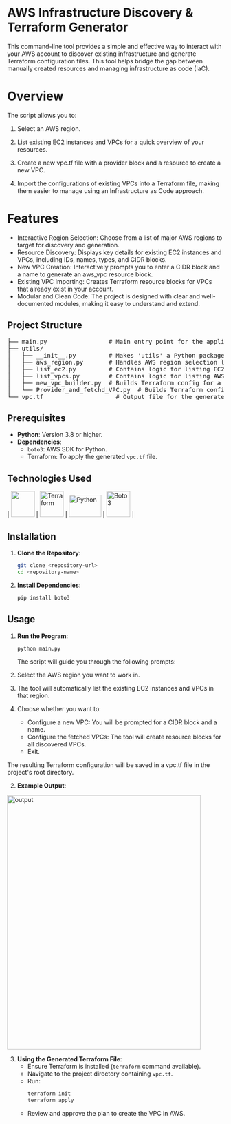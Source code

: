 # AWS Infrastructure Discovery & Terraform Generator


This command-line tool provides a simple and effective way to interact with your AWS account to discover existing infrastructure and generate Terraform configuration files. This tool helps bridge the gap between manually created resources and managing infrastructure as code (IaC).

# Overview

The script allows you to:

1. Select an AWS region.

2. List existing EC2 instances and VPCs for a quick overview of your resources.

3. Create a new vpc.tf file with a provider block and a resource to create a new VPC.

4. Import the configurations of existing VPCs into a Terraform file, making them easier to manage using an Infrastructure as Code approach.

# Features

- Interactive Region Selection: Choose from a list of major AWS regions to target for discovery and generation.
- Resource Discovery: Displays key details for existing EC2 instances and VPCs, including IDs, names, types, and CIDR blocks.
- New VPC Creation: Interactively prompts you to enter a CIDR block and a name to generate an aws_vpc resource block.
- Existing VPC Importing: Creates Terraform resource blocks for VPCs that already exist in your account.
- Modular and Clean Code: The project is designed with clear and well-documented modules, making it easy to understand and extend.

## Project Structure

<pre>
├── main.py                 # Main entry point for the application.
├── utils/
│   ├── __init__.py         # Makes 'utils' a Python package.
│   ├── aws_region.py       # Handles AWS region selection logic.
│   ├── list_ec2.py         # Contains logic for listing EC2 instances.
│   ├── list_vpcs.py        # Contains logic for listing AWS VPCs.
│   ├── new_vpc_builder.py  # Builds Terraform config for a new VPC.
│   └── Provider_and_fetchd_VPC.py  # Builds Terraform config for existing resources.
└── vpc.tf                    # Output file for the generated Terraform code (auto-created).
</pre>         

## Prerequisites

- **Python**: Version 3.8 or higher.
- **Dependencies**:
  - `boto3`: AWS SDK for Python.
  - Terraform: To apply the generated `vpc.tf` file.

## Technologies Used

| <a href="https://aws.amazon.com/"><img src="https://github.com/user-attachments/assets/144360c4-afd9-42e5-a567-931ac06fdf59" width="55" height="60"></a> 
| <a href="https://www.terraform.io/"><img src="https://github.com/user-attachments/assets/11af6368-ed62-4ccc-8bcc-c7ea4bf4e535" alt="Terraform" width="55" height="60"></a> 
| <a href="https://www.python.org/"><img src="https://github.com/user-attachments/assets/ce74e0f0-5497-44f0-9a82-4c5bb87562c8" alt="Python" width="75" height="51"></a> 
| <a href="https://boto3.amazonaws.com/v1/documentation/api/latest/index.html"><img src="https://github.com/user-attachments/assets/308794da-0ba1-4e6e-b387-af60aafbe098" alt="Boto3" width="55" height="60"></a> |


## Installation

1. **Clone the Repository**:
   ```bash
   git clone <repository-url>
   cd <repository-name>
   ```


3. **Install Dependencies**:
   ```bash
   pip install boto3
   ```

## Usage

1. **Run the Program**:
   ```bash
   python main.py
   ```
   The script will guide you through the following prompts:
   
1.  Select the AWS region you want to work in.

2. The tool will automatically list the existing EC2 instances and VPCs in that region.

3. Choose whether you want to:
   - Configure a new VPC: You will be prompted for a CIDR block and a name.
   - Configure the fetched VPCs: The tool will create resource blocks for all discovered VPCs.
   - Exit.

The resulting Terraform configuration will be saved in a vpc.tf file in the project's root directory.

2. **Example Output**:
<img src="https://github.com/user-attachments/assets/22705478-b57a-495e-ae59-a79468daf7e1" alt="output" width="450" height="590">

3. **Using the Generated Terraform File**:
   - Ensure Terraform is installed (`terraform` command available).
   - Navigate to the project directory containing `vpc.tf`.
   - Run:
     ```bash
     terraform init
     terraform apply
     ```
   - Review and approve the plan to create the VPC in AWS.     
